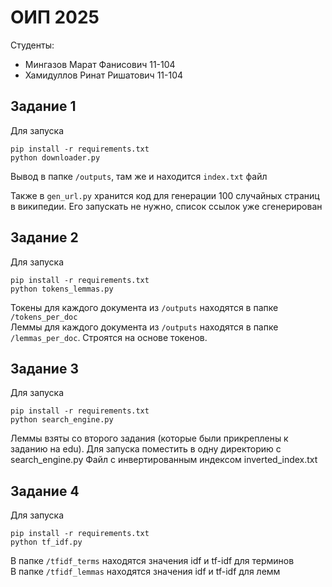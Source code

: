 # ОИП 2025

Студенты: 
- Мингазов Марат Фанисович 11-104
- Хамидуллов Ринат Ришатович 11-104

## Задание 1
Для запуска

```commandline
pip install -r requirements.txt
python downloader.py
```

Вывод в папке `/outputs`, там же и находится `index.txt` файл

Также в `gen_url.py` хранится код для генерации 100 случайных страниц в википедии. 
Его запускать не нужно, список ссылок уже сгенерирован

## Задание 2
Для запуска

```commandline
pip install -r requirements.txt
python tokens_lemmas.py
```

Токены для каждого документа из `/outputs` находятся в папке `/tokens_per_doc`<br/>
Леммы для каждого документа из `/outputs` находятся в папке `/lemmas_per_doc`. Строятся на основе токенов.

## Задание 3
Для запуска

```commandline
pip install -r requirements.txt
python search_engine.py
```

Леммы взяты со второго задания (которые были прикреплены к заданию на edu). Для запуска поместить в одну директорию с search_engine.py
Файл с инвертированным индексом inverted_index.txt

## Задание 4
Для запуска

```commandline
pip install -r requirements.txt
python tf_idf.py
```

В папке `/tfidf_terms` находятся значения idf и tf-idf для терминов</br>
В папке `/tfidf_lemmas` находятся значения idf и tf-idf для лемм
